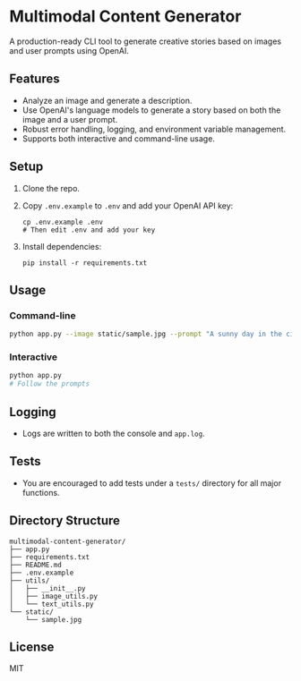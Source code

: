 # Multimodal Content Generator

A production-ready CLI tool to generate creative stories based on images and user prompts using OpenAI.

## Features

- Analyze an image and generate a description.
- Use OpenAI's language models to generate a story based on both the image and a user prompt.
- Robust error handling, logging, and environment variable management.
- Supports both interactive and command-line usage.

## Setup

1. Clone the repo.
2. Copy `.env.example` to `.env` and add your OpenAI API key:

   ```
   cp .env.example .env
   # Then edit .env and add your key
   ```

3. Install dependencies:

   ```
   pip install -r requirements.txt
   ```

## Usage

### Command-line

```bash
python app.py --image static/sample.jpg --prompt "A sunny day in the city"
```

### Interactive

```bash
python app.py
# Follow the prompts
```

## Logging

- Logs are written to both the console and `app.log`.

## Tests

- You are encouraged to add tests under a `tests/` directory for all major functions.

## Directory Structure

```
multimodal-content-generator/
├── app.py
├── requirements.txt
├── README.md
├── .env.example
├── utils/
│   ├── __init__.py
│   ├── image_utils.py
│   └── text_utils.py
└── static/
    └── sample.jpg
```

## License

MIT
